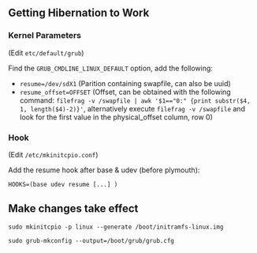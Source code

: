 ## Getting Hibernation to Work

### Kernel Parameters

(Edit `etc/default/grub`)

Find the `GRUB_CMDLINE_LINUX_DEFAULT` option, add the following:

- `resume=/dev/sdX1` (Parition containing swapfile, can also be uuid)
- `resume_offset=OFFSET` (Offset, can be obtained with the following command: `filefrag -v /swapfile | awk '$1=="0:" {print substr($4, 1, length($4)-2)}'`, alternatively execute `filefrag -v /swapfile` and look for the first value in the physical_offset column, row 0)

### Hook

(Edit `/etc/mkinitcpio.conf`)

Add the resume hook after base & udev (before plymouth):
```
HOOKS=(base udev resume [...] )
```

## Make changes take effect

`sudo mkinitcpio -p linux --generate /boot/initramfs-linux.img`

`sudo grub-mkconfig --output=/boot/grub/grub.cfg`
